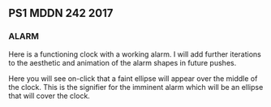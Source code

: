 ## PS1 MDDN 242 2017

### ALARM

Here is a functioning clock with a working alarm. I will add further iterations to the aesthetic and animation of the alarm shapes in future pushes. 

Here you will see on-click that a faint ellipse will appear over the middle of the clock. This is the signifier for the imminent alarm which will be an ellipse that will cover the clock.

